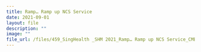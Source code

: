 ```yaml
---
title: Ramp… Ramp up NCS Service
date: 2021-09-01
layout: file
description: ""
image: ""
file_url: /files/459_SingHealth _SHM 2021_Ramp… Ramp up NCS Service_CMBD.pdf
---
```

